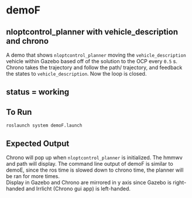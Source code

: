# demoF

## nloptcontrol_planner with vehicle_description and chrono
A demo that shows `nloptcontrol_planner` moving the `vehicle_description` vehicle within Gazebo based off of the solution to the OCP every `0.5` s. Chrono takes the trajectory and follow the path/ trajectory, and feedback the states to `vehicle_description`. Now the loop is closed.

## status = working

## To Run
```
roslaunch system demoF.launch
```

## Expected Output
Chrono will pop up when `nloptcontrol_planner` is initialized. The hmmwv and path will display.
The command line output of demoF is similar to demoE, since the ros time is slowed down to chrono time, the planner will be ran for more times.  
Display in Gazebo and Chrono are mirrored in y axis since Gazebo is right-handed and Irrlicht (Chrono gui app) is left-handed.
